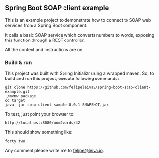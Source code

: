 ## Spring Boot SOAP client example

This is an example project to demonstrate how to connect to SOAP web services from a Spring Boot component.

It calls a basic SOAP service which converts numbers to words, exposing this function through a REST controller.

All the content and instructions are on 

### Build & run

This project was built with Spring Initializr using a wrapped maven. So, to build and run this project, execute following commands:

    git clone https://github.com/felipeleivav/spring-boot-soap-client-example.git
    ./mvnw package
    cd target
    java -jar soap-client-sample-0.0.1-SNAPSHOT.jar

To test, just point your browser to:

    http://localhost:8080/num2words/42

This should show something like:

    forty two

Any comment please write me to felipe@leiva.io.
